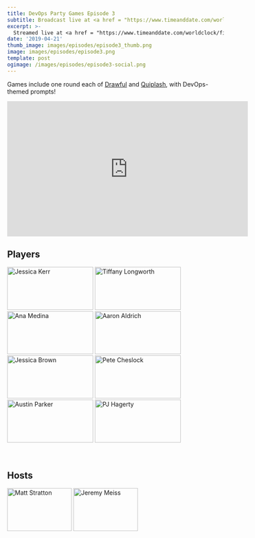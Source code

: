 ```yaml
---
title: DevOps Party Games Episode 3
subtitle: Broadcast live at <a href = "https://www.timeanddate.com/worldclock/fixedtime.html?msg=DevOps+Party+Games+Episode+3&iso=20200825T20&p1=64&ah=1" target = "_blank">Tuesday, August 25, 8 PM CT</a> 
excerpt: >-
  Streamed live at <a href = "https://www.timeanddate.com/worldclock/fixedtime.html?msg=DevOps+Party+Games+Episode+3&iso=20200825T20&p1=64&ah=1" target = "_blank">8 PM CT</a><br> on Tuesday, August 25
date: '2019-04-21'
thumb_image: images/episodes/episode3_thumb.png
image: images/episodes/episode3.png
template: post
ogimage: /images/episodes/episode3-social.png
---
```

Games include one round each of [Drawful](https://www.jackboxgames.com/drawful-two/) and [Quiplash](https://www.jackboxgames.com/quiplash-two-interlashional/), with DevOps-themed prompts!

<iframe width="560" height="315" src="https://www.youtube.com/embed/BZ-nZgD7dfI" frameborder="0" allow="accelerometer; autoplay; encrypted-media; gyroscope; picture-in-picture" allowfullscreen></iframe>

## Players
<a href = "https://twitter.com/jessitron" class = "player-episode-page" target = "_blank"><img src = "/images/players/jessica-kerr.png" alt="Jessica Kerr" width="200" height="100" class = "player-episode-page"></a>
<a href = "https://twitter.com/thelongshanx" class = "player-episode-page" target = "_blank"><img src = "/images/players/tiffany.png" alt="Tiffany Longworth" width="200" height="100" class = "player-episode-page"></a>
<a href = "https://twitter.com/ana_m_medina" class = "player-episode-page" target = "_blank"><img src = "/images/players/ana.png" alt="Ana Medina" width="200" height="100" class = "player-episode-page"></a>
<a href = "https://twitter.com/crayzeigh" class = "player-episode-page" target = "_blank"><img src = "/images/players/aaron.png" alt="Aaron Aldrich" width="200" height="100" class = "player-episode-page"></a>
<a href = "https://twitter.com/jessalyn" class = "player-episode-page" target = "_blank"><img src = "/images/players/jessica-brown.png" alt="Jessica Brown" width="200" height="100" class = "player-episode-page"></a>
<a href = "https://twitter.com/petecheslock" class = "player-episode-page" target = "_blank"><img src = "/images/players/cheslock.png" alt="Pete Cheslock" width="200" height="100" class = "player-episode-page"></a>
<a href = "https://twitter.com/austinlparker" class = "player-episode-page" target = "_blank"><img src = "/images/players/austin.png" alt="Austin Parker" width="200" height="100" class = "player-episode-page"></a>
<a href = "https://twitter.com/aspleenic" class = "player-episode-page" target = "_blank"><img src = "/images/players/pj.png" alt="PJ Hagerty" width="200" height="100" class = "player-episode-page"></a>


<br clear = "all">

## Hosts
<a href = "https://twitter.com/mattstratton" class = "player-episode-page"><img src = "/images/hosts/matty.png" alt="Matt Stratton" width="150" height="100" class = "player-episode-page"></a>
<a href = "https://twitter.com/IAmJerdog" class = "player-episode-page"><img src = "/images/hosts/jeremy.png" alt="Jeremy Meiss" width="150" height="100" class = "player-episode-page"></a>
